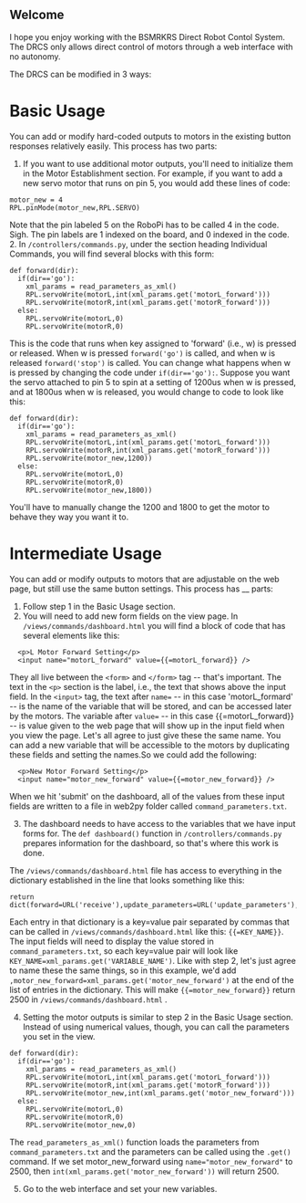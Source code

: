 ## Welcome

I hope you enjoy working with the BSMRKRS Direct Robot Contol System. The DRCS only allows direct control of motors through a web interface with no autonomy.

The DRCS can be modified in 3 ways:

# Basic Usage

You can add or modify hard-coded outputs to motors in the existing button responses relatively easily. This process has two parts: 

1. If you want to use additional motor outputs, you'll need to initialize them in the Motor Establishment section. For example, if you want to add a new servo motor that runs on pin 5, you would add these lines of code:  
```  
motor_new = 4  
RPL.pinMode(motor_new,RPL.SERVO)  
```  
Note that the pin labeled 5 on the RoboPi has to be called 4 in the code. Sigh. The pin labels are 1 indexed on the board, and 0 indexed in the code.  
2. In `/controllers/commands.py`, under the section heading Individual Commands, you will find several blocks with this form:
```  
def forward(dir):  
  if(dir=='go'):  
    xml_params = read_parameters_as_xml()   
    RPL.servoWrite(motorL,int(xml_params.get('motorL_forward')))  
    RPL.servoWrite(motorR,int(xml_params.get('motorR_forward')))  
  else:  
    RPL.servoWrite(motorL,0)  
    RPL.servoWrite(motorR,0)  
```  
This is the code that runs when key assigned to 'forward' (i.e., w) is pressed or released. When w is pressed `forward('go')` is called, and when w is released `forward('stop')` is called. You can change what happens when w is pressed by changing the code under `if(dir=='go'):`. Suppose you want the servo attached to pin 5 to spin at a setting of 1200us when w is pressed, and at 1800us when w is released, you would change to code to look like this:  
```  
def forward(dir):  
  if(dir=='go'):  
    xml_params = read_parameters_as_xml()   
    RPL.servoWrite(motorL,int(xml_params.get('motorL_forward')))  
    RPL.servoWrite(motorR,int(xml_params.get('motorR_forward')))  
    RPL.servoWrite(motor_new,1200))  
  else:  
    RPL.servoWrite(motorL,0)  
    RPL.servoWrite(motorR,0)  
    RPL.servoWrite(motor_new,1800))  
```  
You'll have to manually change the 1200 and 1800 to get the motor to behave they way you want it to.  

# Intermediate Usage

You can add or modify outputs to motors that are adjustable on the web page, but still use the same button settings. This process has __ parts:

1. Follow step 1 in the Basic Usage section.   
2. You will need to add new form fields on the view page. In `/views/commands/dashboard.html` you will find a block of code that has several elements like this:
```
  <p>L Motor Forward Setting</p>
  <input name="motorL_forward" value={{=motorL_forward}} />
```

They all live between the `<form>` and `</form>` tag -- that's important. The text in the `<p>` section is the label, i.e., the text that shows above the input field. In the `<input>` tag, the text after `name=` -- in this case 'motorL_formard' -- is the name of the variable that will be stored, and can be accessed later by the motors. The variable after `value=` -- in this case {{=motorL_forward}} -- is value given to the web page that will show up in the input field when you view the page. Let's all agree to just give these the same name. You can add a new variable that will be accessible to the motors by duplicating these fields and setting the names.So we could add the following:

```
  <p>New Motor Forward Setting</p>
  <input name="motor_new_forward" value={{=motor_new_forward}} />
```

When we hit 'submit' on the dashboard, all of the values from these input fields are written to a file in web2py folder called `command_parameters.txt`.

3. The dashboard needs to have access to the variables that we have input forms for. The `def dashboard()` function in `/controllers/commands.py` prepares information for the dashboard, so that's where this work is done.

The `/views/commands/dashboard.html` file has access to everything in the dictionary established in the line that looks something like this:

```
return dict(forward=URL('receive'),update_parameters=URL('update_parameters'),motorL_forward=xml_params.get('motorL_forward'),motorL_backward=xml_params.get('motorL_backward'),motorR_forward=xml_params.get('motorR_forward'),motorR_backward=xml_params.get('motorR_backward'))
```

Each entry in that dictionary is a key=value pair separated by commas that can be called in `/views/commands/dashboard.html` like this: `{{=KEY_NAME}}`. The input fields will need to display the value stored in `command_parameters.txt`, so each key=value pair will look like `KEY_NAME=xml_params.get('VARIABLE_NAME')`. Like with step 2, let's just agree to name these the same things, so in this example, we'd add `,motor_new_forward=xml_params.get('motor_new_forward')` at the end of the list of entries in the dictionary. This will make `{{=motor_new_forward}}` return 2500 in `/views/commands/dashboard.html` .

4. Setting the motor outputs is similar to step 2 in the Basic Usage section. Instead of using numerical values, though, you can call the parameters you set in the view.
```
def forward(dir):
  if(dir=='go'):
    xml_params = read_parameters_as_xml() 
    RPL.servoWrite(motorL,int(xml_params.get('motorL_forward')))
    RPL.servoWrite(motorR,int(xml_params.get('motorR_forward')))
    RPL.servoWrite(motor_new,int(xml_params.get('motor_new_forward')))
  else:
    RPL.servoWrite(motorL,0)
    RPL.servoWrite(motorR,0)
    RPL.servoWrite(motor_new,0)
```

The `read_parameters_as_xml()` function loads the parameters from `command_parameters.txt` and the parameters can be called using the `.get()` command. If we set motor_new_forward using `name="motor_new_forward"` to 2500, then `int(xml_params.get('motor_new_forward'))` will return 2500.

5. Go to the web interface and set your new variables.
